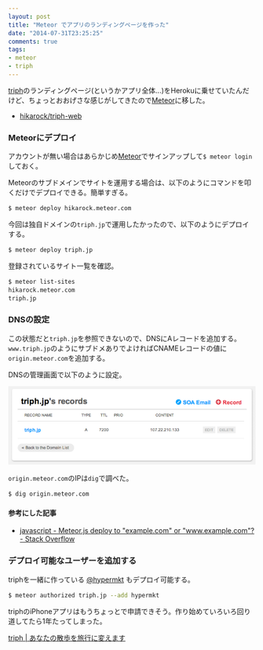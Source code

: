 ```yaml
---
layout: post
title: "Meteor でアプリのランディングページを作った"
date: "2014-07-31T23:25:25"
comments: true
tags: 
- meteor
- triph
---
```


[triph](http://triph.jp)のランディングページ(というかアプリ全体...)をHerokuに乗せていたんだけど、ちょっとおおげさな感じがしてきたので[Meteor](https://meteor.com)に移した。

<!--more-->

- [hikarock/triph-web](https://github.com/hikarock/triph-web)

### Meteorにデプロイ

アカウントが無い場合はあらかじめ[Meteor](https://meteor.com)でサインアップして`$ meteor login`しておく。

Meteorのサブドメインでサイトを運用する場合は、以下のようにコマンドを叩くだけでデプロイできる。簡単すぎる。

```sh
$ meteor deploy hikarock.meteor.com
```

今回は独自ドメインの`triph.jp`で運用したかったので、以下のようにデプロイする。

```sh
$ meteor deploy triph.jp
```

登録されているサイト一覧を確認。

```sh
$ meteor list-sites
hikarock.meteor.com
triph.jp
```

### DNSの設定

この状態だと`triph.jp`を参照できないので、DNSにAレコードを追加する。
`www.triph.jp`のようにサブドメありでよければCNAMEレコードの値に`origin.meteor.com`を追加する。

DNSの管理画面で以下のように設定。

![](/images/post/meteor-1.png)

`origin.meteor.com`のIPは`dig`で調べた。

```sh
$ dig origin.meteor.com
```

#### 参考にした記事

- [javascript - Meteor.js deploy to &quot;example.com&quot; or &quot;www.example.com&quot;? - Stack Overflow](http://stackoverflow.com/a/15706411)

### デプロイ可能なユーザーを追加する

triphを一緒に作っている [@hypermkt](https://twitter.com/hypermkt) もデプロイ可能する。

```sh
$ meteor authorized triph.jp --add hypermkt
```

triphのiPhoneアプリはもうちょっとで申請できそう。作り始めていろいろ回り道してたら1年たってしまった。

[triph | あなたの散歩を旅行に変えます](http://triph.jp)


